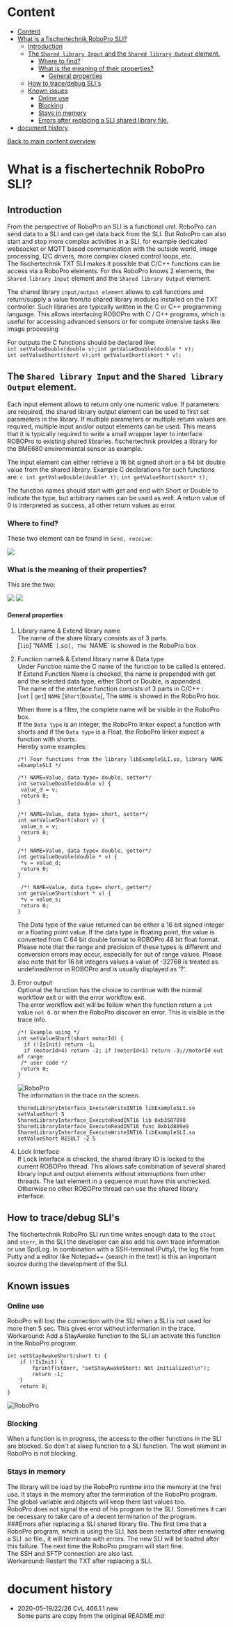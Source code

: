 # Content
<!-- TOC depthFrom:1 depthTo:6 withLinks:1 updateOnSave:1 orderedList:0 -->

- [Content](#content)
- [What is a fischertechnik RoboPro SLI?](#what-is-a-fischertechnik-robopro-sli)
	- [Introduction](#introduction)
	- [The `Shared library Input` and the `Shared library Output` element.](#the-shared-library-input-and-the-shared-library-output-element)
		- [Where to find?](#where-to-find)
		- [What is the meaning of their properties?](#what-is-the-meaning-of-their-properties)
			- [General properties](#general-properties)
	- [How to trace/debug SLI's](#how-to-tracedebug-slis)
	- [Known issues<br/>](#known-issuesbr)
		- [Online use](#online-use)
		- [Blocking](#blocking)
		- [Stays in memory](#stays-in-memory)
		- [Errors after replacing a SLI shared library file.](#errors-after-replacing-a-sli-shared-library-file)
- [document history](#document-history)

<!-- /TOC -->
[Back to main content overview](/README.md#overview)
# What is a fischertechnik RoboPro SLI?
## Introduction
From the perspective of RoboPro an SLI is a functional unit. RoboPro can send data to a SLI and can get data back from the SLI. But RoboPro can also start and stop more complex activities in a SLI, for example dedicated websocket or MQTT based communication with the outside world, image processing, I2C drivers, more complex closed control loops, etc.<br/>
The fischertechnik TXT SLI makes it possible that C/C++ functions can be access via a RoboPro elements.
For this RoboPro knows 2 elements, the `Shared library Input` element and the `Shared library Output` element. 

The shared library `input/output element` allows to call functions and return/supply a value from/to shared library modules installed on the TXT controller. 
Such libraries are typically written in the C or C++ programming language. 
This allows interfacing ROBOPro with C / C++ programs, which is useful for accessing advanced sensors or for compute intensive tasks like image processing

For outputs the C functions should be declared like:<br/>
 `int setValueDouble(double v);int getValueDouble(double * v);`<br/> `int setValueShort(short v);int getValueShort(short * v); `

## The `Shared library Input` and the `Shared library Output` element.
Each input element allows to return only one numeric value. If parameters are required, the shared library output element can be used to first set parameters in the library. If multiple parameters or multiple return values are required, multiple input and/or output elements can be used. This means that it is typically required to write a small wrapper layer to interface ROBOPro to existing shared libraries. fischertechnik provides a library for the BME680 environmental sensor as example.

The input element can either retrieve a 16 bit signed short or a 64 bit double value from the shared library. Example C declarations for such functions are: `c int getValueDouble(double* t);` `int getValueShort(short* t);`

The function names should start with get and end with Short or Double to indicate the type, but arbitrary names can be used as well. A return value of 0 is interpreted as success, all other return values as error.

### Where to find?
These two element can be found in `Send, receive`:

![](./docs/sli/element(both).PNG)

### What is the meaning of their properties?
This are the two:

![](./docs/sli/element(set).png)  ![](./docs/sli/element(get).png)

#### General properties
1. Library name & Extend library name<br/>
   The name of the share library consists as of 3 parts. <br/>
   [`lib`] 'NAME` [`.so`], The `NAME` is showed in the RoboPro box. <br/>
2. Function name& & Extend library name & Data type<br/>
   Under Function name the C name of the function to be called is entered. If Extend Function Name is checked, the name is prepended with get and the selected data type, either Short or Double, is appended.<br/>
   The name of the interface function consists of 3 parts in C/C++ :<br/>
   [`set` | `get`] `NAME` [`Short`|`Double`], The `NAME` is showed in the RoboPro box. <br/>

   When there is a filter, the complete name will be visible in the RoboPro box.<br/>
   If the `Data type` is an integer, the RoboPro linker expect a function with shorts and
   if the `Data type` is a Float, the RoboPro linker expect a function with shorts.<br/>
   Hereby some examples:
   ```
   /*! Four functions from the library libExampleSLI.so, library NAME =ExampleSLI */

   /*! NAME=Value, data type= double, setter*/
   int setValueDouble(double v) {
   	value_d = v;
   	return 0;
   }

   /*! NAME=Value, data type= short, setter*/
   int setValueShort(short v) {
   	value_s = v;
   	return 0;
   }

   /*! NAME=Value, data type= double, getter*/
   int getValueDouble(double * v) {
   	*v = value_d;
   	return 0;
   }

    /*! NAME=Value, data type= short, getter*/
   int getValueShort(short * v) {
   	*v = value_s;
   	return 0;
   }
   ```
   The Data type of the value returned can be either a 16 bit signed integer or a floating point value. If the data type is floating point, the value is converted from C 64 bit double format to ROBOPro 48 bit float format. Please note that the range and precision of these types is different and conversion errors may occur, especially for out of range values. Please also note that for 16 bit integers values a value of -32768 is treated as undefined/error in ROBOPro and is usually displayed as '?'.

3. Error output<br/>
   Optional the function has the choice to continue with the normal workflow exit or with the error workflow exit.<br/>
   The error workflow exit will be follow when the function return a `int` value `not 0`. or when the RoboPro discover an error. This is visible in the trace info.<br/>
   ```
   /*! Example using */
   int setValueShort(short motorId) {
   	 if (!IsInit) return -1;
     if (motorId>4) return -2; if (motorId<1) return -3;//motorId out of range
   	/* user code */
   	return 0;
   }
   ```
   ![RoboPro](./docs/sli/element(error).png)<br/>
   The information in the trace on the screen.
   ```
   SharedLibraryInterface_ExecuteWriteINT16 libExampleSLI.so setValueShort 5
   SharedLibraryInterface_ExecuteReadINT16 lib 0xb3507898
   SharedLibraryInterface_ExecuteReadINT16 func 0xb1d809e9
   SharedLibraryInterface_ExecuteWriteINT16 libExampleSLI.so setValueShort RESULT -2 5

   ```
4. Lock Interface<br/>
    If Lock Interface is checked, the shared library IO is locked to the current ROBOPro thread. This allows safe combination of several shared library input and output elements without interruptions from other threads. The last element in a sequence must have this unchecked. Otherwise no other ROBOPro thread can use the shared library interface.

## How to trace/debug SLI's
  The fischertechnik RoboPro SLI run time writes enough data to the `stout` and `sterr`, in the SLI the developer can also add his own trace information or use SpdLog. In combination with a SSH-terminal (Putty), the log file from Putty and a editor like Notepad++ (search in the text) is this an important source during the development of the SLI.
## Known issues<br/>
### Online use
RoboPro will lost the connection with the SLI when a SLI is not used for more then 5 sec. This gives error without information in the trace.<br/> Workaround: Add a StayAwake function to the SLI an activate this function in the RoboPro program.
```
int setStayAwakeShort(short t) {
	if (!IsInit) {
		fprintf(stderr, "setStayAwakeShort: Not initialized!\n");
		return -1;
	}
	return 0;
}
```
 ![RoboPro](./docs/sli/element(5s).png)<br/>

### Blocking
When a function is in progress, the access to the other functions in the SLI are blocked. So don't at sleep function to a SLI function. The wait element in RoboPro is not blocking.
### Stays in memory
The library will be load by the RoboPro runtime into the memory at the first use. It stays in the memory after the termination of the RoboPro program. The global variable and objects will keep there last values too.<br/>
RoboPro does not signal the end of his program to the SLI. Sometimes it can be necessary to take care of a decent termination of the program.
###Errors after replacing a SLI shared library file.
The first time that a RoboPro program, which is using the SLI, has been restarted after renewing a SLI .so file., it will terminate with errors. The new SLI will be loaded after this failure. The next time the RoboPro program will start fine.<br/>
The SSH and SFTP connection are also last.<br/>
Workaround: Restart the TXT after replacing a SLI.


# document history
- 2020-05-19/22/26 CvL 466.1.1 new<br/>
  Some parts are copy from the original README.md
